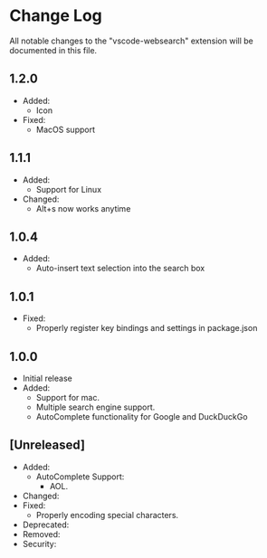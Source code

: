 # Change Log

All notable changes to the "vscode-websearch" extension will be documented in this file.

## 1.2.0

- Added:
  - Icon
- Fixed:
  - MacOS support

## 1.1.1

- Added:
  - Support for Linux
- Changed:
  - Alt+s now works anytime

## 1.0.4

- Added:
  - Auto-insert text selection into the search box

## 1.0.1

- Fixed:
  - Properly register key bindings and settings in package.json

## 1.0.0

- Initial release
- Added:
  - Support for mac.
  - Multiple search engine support.
  - AutoComplete functionality for Google and DuckDuckGo 

## [Unreleased]

- Added:
  - AutoComplete Support:
    - AOL.
- Changed:
- Fixed:
  - Properly encoding special characters.
- Deprecated:
- Removed:
- Security: